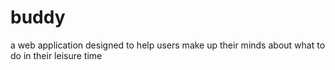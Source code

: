 # buddy
a web application designed to help users make up their minds about what to do in their leisure time
